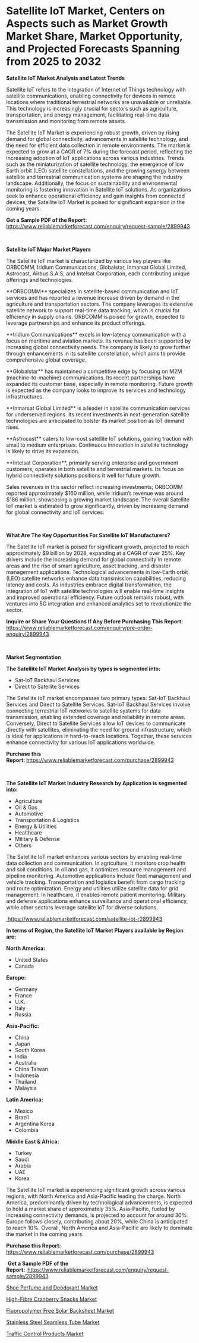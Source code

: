 <p><h1>Satellite IoT Market, Centers on Aspects such as Market Growth Market Share, Market Opportunity, and Projected Forecasts Spanning from 2025 to 2032</h1></p><p><strong>Satellite IoT Market Analysis and Latest Trends</strong></p>
<p><p>Satellite IoT refers to the integration of Internet of Things technology with satellite communications, enabling connectivity for devices in remote locations where traditional terrestrial networks are unavailable or unreliable. This technology is increasingly crucial for sectors such as agriculture, transportation, and energy management, facilitating real-time data transmission and monitoring from remote assets.</p><p>The Satellite IoT Market is experiencing robust growth, driven by rising demand for global connectivity, advancements in satellite technology, and the need for efficient data collection in remote environments. The market is expected to grow at a CAGR of 7% during the forecast period, reflecting the increasing adoption of IoT applications across various industries. Trends such as the miniaturization of satellite technology, the emergence of low Earth orbit (LEO) satellite constellations, and the growing synergy between satellite and terrestrial communication systems are shaping the industry landscape. Additionally, the focus on sustainability and environmental monitoring is fostering innovation in Satellite IoT solutions. As organizations seek to enhance operational efficiency and gain insights from connected devices, the Satellite IoT Market is poised for significant expansion in the coming years.</p></p>
<p><strong>Get a Sample PDF of the Report:&nbsp;</strong> <a href="https://www.reliablemarketforecast.com/enquiry/request-sample/2899943?utm_campaign=1080&utm_medium=2&utm_source=Github&utm_content=ia&utm_term=16032025&utm_id=satellite-iot">https://www.reliablemarketforecast.com/enquiry/request-sample/2899943</a></p>
<p>&nbsp;</p>
<p><strong>Satellite IoT Major Market Players</strong></p>
<p><p>The Satellite IoT market is characterized by various key players like ORBCOMM, Iridium Communications, Globalstar, Inmarsat Global Limited, Astrocast, Airbus S.A.S, and Intelsat Corporation, each contributing unique offerings and technologies.</p><p>**ORBCOMM** specializes in satellite-based communication and IoT services and has reported a revenue increase driven by demand in the agriculture and transportation sectors. The company leverages its extensive satellite network to support real-time data tracking, which is crucial for efficiency in supply chains. ORBCOMM is poised for growth, expected to leverage partnerships and enhance its product offerings.</p><p>**Iridium Communications** excels in low-latency communication with a focus on maritime and aviation markets. Its revenue has been supported by increasing global connectivity needs. The company is likely to grow further through enhancements in its satellite constellation, which aims to provide comprehensive global coverage.</p><p>**Globalstar** has maintained a competitive edge by focusing on M2M (machine-to-machine) communications. Its recent partnerships have expanded its customer base, especially in remote monitoring. Future growth is expected as the company looks to improve its services and technology infrastructures.</p><p>**Inmarsat Global Limited** is a leader in satellite communication services for underserved regions. Its recent investments in next-generation satellite technologies are anticipated to bolster its market position as IoT demand rises.</p><p>**Astrocast** caters to low-cost satellite IoT solutions, gaining traction with small to medium enterprises. Continuous innovation in satellite technology is likely to drive its expansion.</p><p>**Intelsat Corporation**, primarily serving enterprise and government customers, operates in both satellite and terrestrial markets. Its focus on hybrid connectivity solutions positions it well for future growth.</p><p>Sales revenues in this sector reflect increasing investments; ORBCOMM reported approximately $160 million, while Iridium’s revenue was around $186 million, showcasing a growing market landscape. The overall Satellite IoT market is estimated to grow significantly, driven by increasing demand for global connectivity and IoT services.</p></p>
<p>&nbsp;</p>
<p><strong>What Are The Key Opportunities For Satellite IoT Manufacturers?</strong></p>
<p><p>The Satellite IoT market is poised for significant growth, projected to reach approximately $9 billion by 2028, expanding at a CAGR of over 25%. Key drivers include the increasing demand for global connectivity in remote areas and the rise of smart agriculture, asset tracking, and disaster management applications. Technological advancements in low-Earth orbit (LEO) satellite networks enhance data transmission capabilities, reducing latency and costs. As industries embrace digital transformation, the integration of IoT with satellite technologies will enable real-time insights and improved operational efficiency. Future outlook remains robust, with ventures into 5G integration and enhanced analytics set to revolutionize the sector.</p></p>
<p><strong>Inquire or Share Your Questions If Any Before Purchasing This Report:</strong> <a href="https://www.reliablemarketforecast.com/enquiry/pre-order-enquiry/2899943?utm_campaign=1080&utm_medium=2&utm_source=Github&utm_content=ia&utm_term=16032025&utm_id=satellite-iot">https://www.reliablemarketforecast.com/enquiry/pre-order-enquiry/2899943</a></p>
<p>&nbsp;</p>
<p><strong>Market Segmentation</strong></p>
<p><strong>The Satellite IoT Market Analysis by types is segmented into:</strong></p>
<p><ul><li>Sat-IoT Backhaul Services</li><li>Direct to Satellite Services</li></ul></p>
<p><p>The Satellite IoT market encompasses two primary types: Sat-IoT Backhaul Services and Direct to Satellite Services. Sat-IoT Backhaul Services involve connecting terrestrial IoT networks to satellite systems for data transmission, enabling extended coverage and reliability in remote areas. Conversely, Direct to Satellite Services allow IoT devices to communicate directly with satellites, eliminating the need for ground infrastructure, which is ideal for applications in hard-to-reach locations. Together, these services enhance connectivity for various IoT applications worldwide.</p></p>
<p><strong>Purchase this Report:&nbsp;</strong><a href="https://www.reliablemarketforecast.com/purchase/2899943?utm_campaign=1080&utm_medium=2&utm_source=Github&utm_content=ia&utm_term=16032025&utm_id=satellite-iot">https://www.reliablemarketforecast.com/purchase/2899943</a></p>
<p>&nbsp;</p>
<p><strong>The Satellite IoT Market Industry Research by Application is segmented into:</strong></p>
<p><ul><li>Agriculture</li><li>Oil & Gas</li><li>Automotive</li><li>Transportation & Logistics</li><li>Energy & Utilities</li><li>Healthcare</li><li>Military & Defense</li><li>Others</li></ul></p>
<p><p>The Satellite IoT market enhances various sectors by enabling real-time data collection and communication. In agriculture, it monitors crop health and soil conditions. In oil and gas, it optimizes resource management and pipeline monitoring. Automotive applications include fleet management and vehicle tracking. Transportation and logistics benefit from cargo tracking and route optimization. Energy and utilities utilize satellite data for grid management. In healthcare, it enables remote patient monitoring. Military and defense applications enhance surveillance and operational efficiency, while other sectors leverage satellite IoT for diverse solutions.</p></p>
<p><a href="https://www.reliablemarketforecast.com/satellite-iot-r2899943?utm_campaign=1080&utm_medium=2&utm_source=Github&utm_content=ia&utm_term=16032025&utm_id=satellite-iot">&nbsp;https://www.reliablemarketforecast.com/satellite-iot-r2899943</a></p>
<p><strong>In terms of Region, the Satellite IoT Market Players available by Region are:</strong></p>
<p>
    <p> <strong> North America: </strong>
        <ul>
            <li>United States</li>
            <li>Canada</li>
        </ul>
        </p> 
    <p> <strong> Europe: </strong>
        <ul>
            <li>Germany</li>
            <li>France</li>
            <li>U.K.</li>
            <li>Italy</li>
            <li>Russia</li>
        </ul>
        </p> 
    <p> <strong> Asia-Pacific: </strong>
        <ul>
            <li>China</li>
            <li>Japan</li>
            <li>South Korea</li>
            <li>India</li>
            <li>Australia</li>
            <li>China Taiwan</li>
            <li>Indonesia</li>
            <li>Thailand</li>
            <li>Malaysia</li>
        </ul>
        </p> 
    <p> <strong> Latin America: </strong>
        <ul>
            <li>Mexico</li>
            <li>Brazil</li>
            <li>Argentina Korea</li>
            <li>Colombia</li>
        </ul>
        </p> 
    <p> <strong> Middle East & Africa: </strong>
        <ul>
            <li>Turkey</li>
            <li>Saudi</li>
            <li>Arabia</li>
            <li>UAE</li>
            <li>Korea</li>
        </ul>
    </p>
    </p>
<p><p>The Satellite IoT market is experiencing significant growth across various regions, with North America and Asia-Pacific leading the charge. North America, predominantly driven by technological advancements, is expected to hold a market share of approximately 35%. Asia-Pacific, fueled by increasing connectivity demands, is projected to account for around 30%. Europe follows closely, contributing about 20%, while China is anticipated to reach 10%. Overall, North America and Asia-Pacific are likely to dominate the market in the coming years.</p></p>
<p><strong>Purchase this Report: </strong><a href="https://www.reliablemarketforecast.com/purchase/2899943?utm_campaign=1080&utm_medium=2&utm_source=Github&utm_content=ia&utm_term=16032025&utm_id=satellite-iot">https://www.reliablemarketforecast.com/purchase/2899943</a></p>
<p>&nbsp;<strong>Get a Sample PDF of the Report:&nbsp;&nbsp;</strong><a href="https://www.reliablemarketforecast.com/enquiry/request-sample/2899943?utm_campaign=1080&utm_medium=2&utm_source=Github&utm_content=ia&utm_term=16032025&utm_id=satellite-iot">https://www.reliablemarketforecast.com/enquiry/request-sample/2899943</a></p>
<p><strong></strong></p>
<p><p><a href="https://github.com/tovehiaktivi/Market-Research-Report-List-1/blob/main/shoe-perfume-and-deodorant-market.md?utm_campaign=1080&utm_medium=2&utm_source=Github&utm_content=ia&utm_term=16032025&utm_id=satellite-iot">Shoe Perfume and Deodorant Market</a></p><p><a href="https://github.com/pezezlarue7h/Market-Research-Report-List-1/blob/main/high-fibre-cranberry-snacks-market.md?utm_campaign=1080&utm_medium=2&utm_source=Github&utm_content=ia&utm_term=16032025&utm_id=satellite-iot">High-Fibre Cranberry Snacks Market</a></p><p><a href="https://github.com/rueffmuoloqw/Market-Research-Report-List-1/blob/main/fluoropolymer-free-solar-backsheet-market.md?utm_campaign=1080&utm_medium=2&utm_source=Github&utm_content=ia&utm_term=16032025&utm_id=satellite-iot">Fluoropolymer Free Solar Backsheet Market</a></p><p><a href="https://github.com/onutsheinz/Market-Research-Report-List-1/blob/main/stainless-steel-seamless-tube-market.md?utm_campaign=1080&utm_medium=2&utm_source=Github&utm_content=ia&utm_term=16032025&utm_id=satellite-iot">Stainless Steel Seamless Tube Market</a></p><p><a href="https://github.com/lazloklitz2e/Market-Research-Report-List-1/blob/main/traffic-control-products-market.md?utm_campaign=1080&utm_medium=2&utm_source=Github&utm_content=ia&utm_term=16032025&utm_id=satellite-iot">Traffic Control Products Market</a></p></p>